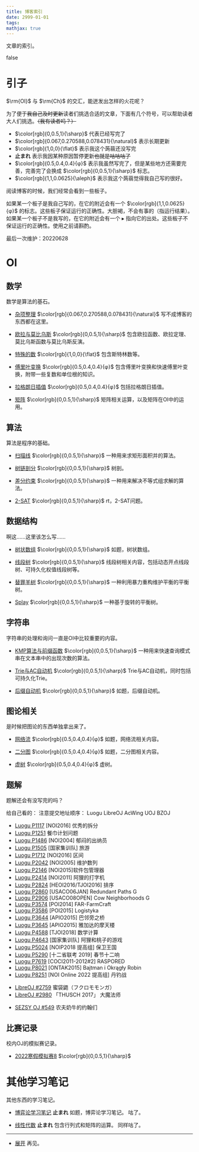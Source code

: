 ```yaml
---
title: 博客索引
date: 2999-01-01
tags:
mathjax: true
---
```


文章的索引。

<!--more-->

<div id="problem-card-vis">false</div>

# 引子

$\rm{OI}$ 与 $\rm{Ch}$ 的交汇，能迸发出怎样的火花呢？

为了便于~~我自己及时更新~~读者们挑选合适的文章，下面有几个符号，可以帮助读者大人们挑选。~~（我有读者吗？）~~

- $\color[rgb]{0,0.5,1}{\sharp}$ 代表已经写完了
- $\color[rgb]{0.067,0.270588,0.078431}{\natural}$ 表示长期更新
- $\color[rgb]{1,0,0}{\flat}$ 表示我这个蒟蒻还没写完
- **止まれ** 表示我因某种原因暂停更新~~也就是咕咕咕了~~
- $\color[rgb]{0.5,0.4,0.4}{φ}$ 表示我虽然写完了，但是某些地方还需要完善，完善完了会换成 $\color[rgb]{0,0.5,1}{\sharp}$ 标志。
- $\color[rgb]{1,1,0.0625}{\aleph}$ 表示我这个蒟蒻觉得我自己写的很好。

阅读博客的时候，我们经常会看到一些板子。

如果某一个板子是我自己写的，在它的附近会有一个 $\color[rgb]{1,1,0.0625}{φ}$ 的标志。这些板子保证运行的正确性。大胆褐，不会有事的（指运行结果）。
如果某一个板子不是我写的，在它的附近会有一个 $\blacktriangleright$ 指向它的出处。这些板子不保证运行的正确性。使用之前请斟酌。 

最后一次维护：20220628

# OI

## 数学

数学是算法的基石。

- [杂项整理](/maths/mathematics) $\color[rgb]{0.067,0.270588,0.078431}{\natural}$ 
  写不成博客的东西都在这里。

- [欧拉与莫比乌斯](/maths/eular-and-möbius) $\color[rgb]{0,0.5,1}{\sharp}$
  包含欧拉函数、欧拉定理、莫比乌斯函数与莫比乌斯反演。

- [特殊的数](/maths/special-numbers) $\color[rgb]{1,0,0}{\flat}$
  包含斯特林数等。

- [傅里叶变换](/maths/fourier-transform) $\color[rgb]{0.5,0.4,0.4}{φ}$
  包含傅里叶变换和快速傅里叶变换，附带一些复数和单位根的知识。

- [拉格朗日插值](/maths/lagrange-interpolation) $\color[rgb]{0.5,0.4,0.4}{φ}$
  包括拉格朗日插值。

- [矩阵](/maths/matrix/) $\color[rgb]{0,0.5,1}{\sharp}$
  矩阵相关运算，以及矩阵在OI中的运用。

## 算法

算法是程序的基础。

- [扫描线](/OI/scanning-line) $\color[rgb]{0,0.5,1}{\sharp}$
  一种用来求矩形面积并的算法。

- [树链剖分](/OI/heavy-path-decomposition) $\color[rgb]{0,0.5,1}{\sharp}$
  树剖。

- [差分约束](/OI/difference-constraint/) $\color[rgb]{0,0.5,1}{\sharp}$
  一种用来解决不等式组求解的算法。

- [2-SAT](/OI/2-sat) $\color[rgb]{0,0.5,1}{\sharp}$
  rt，2-SAT问题。

## 数据结构

啊这……这里该怎么写……

- [树状数组](/OI/tree-array) $\color[rgb]{0,0.5,1}{\sharp}$ 
  如题，树状数组。

- [线段树](/OI/segment-tree) $\color[rgb]{0,0.5,1}{\sharp}$
  线段树相关内容，包括动态开点线段树、可持久化权值线段树等。

- [替罪羊树](/OI/scapegoat-tree/) $\color[rgb]{0,0.5,1}{\sharp}$
  一种利用暴力重构维护平衡的平衡树。

- [Splay](/OI/splay/) $\color[rgb]{0,0.5,1}{\sharp}$
  一种基于旋转的平衡树。

## 字符串

字符串的处理和询问一直是OI中比较重要的内容。

- [KMP算法与前缀函数](/OI/kmp/) $\color[rgb]{0,0.5,1}{\sharp}$
  一种用来快速查询模式串在文本串中的出现次数的算法。

- [Trie与AC自动机](/OI/trie-and-AK-avtomat) $\color[rgb]{0,0.5,1}{\sharp}$
   Trie与AC自动机，同时包括可持久化Trie。

- [后缀自动机](/OI/suffix-avtomat) $\color[rgb]{0,0.5,1}{\sharp}$ 
  如题，后缀自动机。


## 图论相关

是时候把图论的东西单独拿出来了。

- [网络流](/OI/flow) $\color[rgb]{0.5,0.4,0.4}{φ}$
  如题，网络流相关内容。

- [二分图](/OI/bipartie-graph) $\color[rgb]{0.5,0.4,0.4}{φ}$
  如题，二分图相关内容。

- [虚树](/OI/virtual-tree) $\color[rgb]{0.5,0.4,0.4}{φ}$
  虚树。

## 题解

题解还会有没写完的吗？

给自己看的：
注意提交地址顺序：
Luogu LibreOJ AcWing UOJ BZOJ

- [Luogu P1117](/solutions/solution-p1117) [NOI2016] 优秀的拆分
- [Luogu P1251](/solutions/solution-p1251) 餐巾计划问题
- [Luogu P1486](/solutions/solution-p1486) [NOI2004] 郁闷的出纳员
- [Luogu P1505](/solutions/solution-p1505) [国家集训队] 旅游
- [Luogu P1712](/solutions/solution-p1712) [NOI2016] 区间
- [Luogu P2042](/solutions/solution-p2042) [NOI2005] 维护数列
- [Luogu P2146](/solutions/solution-p2146) [NOI2015]软件包管理器
- [Luogu P2414](/solutions/solution-p2414) [NOI2011] 阿狸的打字机
- [Luogu P2824](/solutions/solution-p2824) [HEOI2016/TJOI2016] 排序
- [Luogu P2860](/solutions/solution-p2860) [USACO06JAN] Redundant Paths G
- [Luogu P2906](/solutions/solution-p2906) [USACO08OPEN] Cow Neighborhoods G
- [Luogu P3574](/solutions/solution-p3574) [POI2014] FAR-FarmCraft
- [Luogu P3586](/solutions/solution-p3586) [POI2015] Logistyka
- [Luogu P3644](/solutions/solution-p3644) [APIO2015] 巴邻旁之桥
- [Luogu P3645](/solutions/solution-p3645) [APIO2015] 雅加达的摩天楼
- [Luogu P4588](/solutions/solution-p4588) [TJOI2018] 数学计算
- [Luogu P4643](/solutions/solution-p4643) [国家集训队] 阿狸和桃子的游戏
- [Luogu P5024](/solutions/solution-p5024) [NOIP2018 提高组] 保卫王国
- [Luogu P5290](/solutions/solution-p5290) [十二省联考 2019] 春节十二响
- [Luogu P7619](/solutions/solution-p7619) [COCI2011-2012#2] RASPORED
- [Luogu P8021](/solutions/solution-p8021) [ONTAK2015] Bajtman i Okrągły Robin
- [Luogu P8251](/solutions/solution-p8251) [NOI Online 2022 提高组] 丹钓战

+ [LibreOJ #2759](/solutions/solution-l2759) 蜜袋鼯（フクロモモンガ）
+ [LibreOJ #2980](/solutions/solution-l2980) 「THUSCH 2017」 大魔法师

- [SEZSY OJ #549](/solutions/solution-sy549) 农夫奶牛的约翰们

## 比赛记录

校内OJ的模拟赛记录。

- [2022寒假模拟赛8](/contestrecords/2022-wh-8) $\color[rgb]{0,0.5,1}{\sharp}$

# 其他学习笔记

其他东西的学习笔记。

- [博弈论学习笔记](/notes/game-strategy) **止まれ**
  如题，博弈论学习笔记。
  咕了。

- [线性代数](/notes/linar-algebra) **止まれ**
  包含行列式和矩阵的运算。
  同样咕了。

----
  
- [展开](https://www.bilibili.com/video/BV12k4y1173i)
  再见。
  
